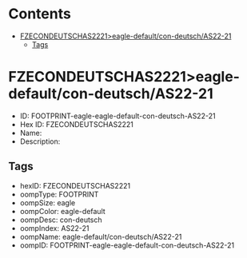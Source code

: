 



Contents
========

* [FZECONDEUTSCHAS2221>eagle-default/con-deutsch/AS22-21](#fzecondeutschas2221eagle-defaultcon-deutschas22-21)
	* [Tags](#tags)

# FZECONDEUTSCHAS2221>eagle-default/con-deutsch/AS22-21

- ID: FOOTPRINT-eagle-eagle-default-con-deutsch-AS22-21
- Hex ID: FZECONDEUTSCHAS2221
- Name: 
- Description: 

## Tags

- hexID: FZECONDEUTSCHAS2221
- oompType: FOOTPRINT
- oompSize: eagle
- oompColor: eagle-default
- oompDesc: con-deutsch
- oompIndex: AS22-21
- oompName: eagle-default/con-deutsch/AS22-21
- oompID: FOOTPRINT-eagle-eagle-default-con-deutsch-AS22-21
